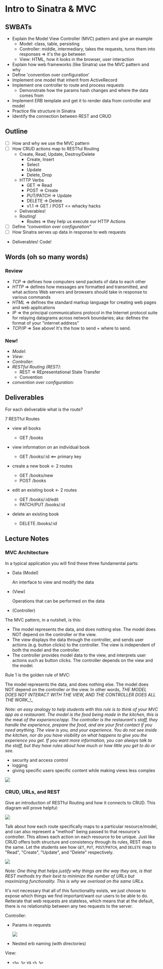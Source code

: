 # Intro to Sinatra & MVC

## SWBATs

* Explain the Model View Controller (MVC) pattern and give an example
  - Model: class, table, persisting
  - Controller: middle, intermediary, takes the requests, turns them into responses => it's the go between
  - View: HTML, how it looks in the browser, user interaction
* Explain how web frameworks (like Sinatra) use the MVC pattern and why
* Define 'convention over configuration'
* Implement one model that inherit from ActiveRecord
* Implement one controller to route and process requests
  * Demonstrate how the params hash changes and where the data comes from
* Implement ERB template and get it to render data from controller and model
* Practice file structure in Sinatra
* Identify the connection between REST and CRUD

## Outline

- [ ] How and why we use the MVC pattern
- [ ] How CRUD actions map to RESTful Routing
  - Create, Read, Update, Destroy/Delete
    - Create, Insert
    - Select
    - Update
    - Delete, Drop
  - HTTP Verbs
    - GET => Read
    - POST => Create
    - PUT/PATCH => Update
    - DELETE => Delete
    - v1.1 => GET / POST <= whacky hacks
  - Deliverables!
  - Routing!
    - Routes => they help us execute our HTTP Actions
- [ ] Define _"convention over configuration"_
- [ ] How Sinatra serves up data in response to web requests
 - Deliverables! Code!

## Words (oh so many words)

### Review

- *TCP* => defines how computers send packets of data to each other
- *HTTP* => defines how messages are formatted and transmitted, and what actions Web servers and browsers should take in response to various commands
- *HTML* => defines the standard markup language for creating web pages and web applications
- *IP* => the principal communications protocol in the Internet protocol suite for relaying datagrams across network boundaries; aka: defines the format of your "internet address"
- *TCP/IP* => See above! It's the how to send + where to send.

### New!

- *Model*:
- *View*:
- *Controller*:
- *RESTful Routing (REST)*:
  - REST => REpresentational State Transfer
  - Convention
- *convention over configuration*:

## Deliverables

For each deliverable what is the route?

7 RESTful Routes

- view all books
  - GET /books

- view information on an individual book
  - GET /books/:id <== primary key

- create a new book <- 2 routes
  - GET /books/new
  - POST /books

- edit an existing book <- 2 routes
  - GET /books/:id/edit
  - PATCH/PUT /books/:id

- delete an existing book
  <!-- - GET /books/:id < some sort of button -->
  - DELETE /books/:id

## Lecture Notes

### MVC Architecture

In a typical application you will find these three fundamental parts:

* Data \(Model\)

  An interface to view and modify the data

* \(View\)

  Operations that can be performed on the data

* \(Controller\)

The MVC pattern, in a nutshell, is this:

* The model represents the data, and does nothing else. The model does NOT depend on the controller or the view.
* The view displays the data through the controller, and sends user actions \(e.g. button clicks\) to the controller. The view is independent of both the model and the controller.
* The controller provides model data to the view, and interprets user actions such as button clicks. The controller depends on the view and the model.

Rule 1 is the golden rule of MVC:

The model represents the data, and does nothing else. The model does NOT depend on the controller or the view. In other words, _THE MODEL DOES NOT INTERACT WITH THE VIEW, AND THE CONTROLLER DOES ALL THE_ WORK_!_

_Note: an easy analogy to help students with this rule is to think of your MVC app as a restaurant. The model is the food being made in the kitchen, this is the_ meat _of the experience/app. The controller is the restaurant's staff, they handle the experience, prepare the food, and are your first contact if you need anything. The view is you, and your experience. You do not see inside the kitchen, nor do you have visibility on what happens to give you the experience you get. If you want more information, you can always talk to the staff, but they have rules about how much or how little you get to do or see._


* security and access control
* logging
* giving specific users specific content while making views less complex

![](m2_sinatra_request.jpg)

### CRUD, URLs, and REST

Give an introduction of RESTful Routing and how it connects to CRUD. This diagram will prove helpful:

![](m2_sinatra_crud.jpg)

Talk about how each route specifically maps to a particular resource/model, and can also represent a "method" being passed to that resource's controller. This allows each action on each resource to be unique. Just like CRUD offers both structure and consistency through its rules, REST does the same. Let the students see how `GET`, `PUT`, `POST`/`PATCH`, and `DELETE` map to "Read", "Create", "Update", and "Delete" respectively.

![](m2_sinatra_rest.png)

_Note: One thing that helps justify why things are the way they are, is that REST methods try their best to minimize the number of URLs but maximizing functionality. This is why we overload on the same URLs._

It's not necessary that all of this functionality exists, we just choose to expose which things we find important/want our users to be able to do. Reiterate that web requests are stateless, which means that at the default, there is no relationship between any two requests to the server.

Controller:

* Params in requests

  ![](m2_sinatra_routing_code.jpg)

* Nested erb naming \(with directories\)


View:

* `<%= %>` vs `<% %>`
